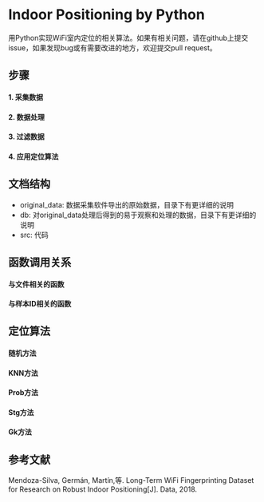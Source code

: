 # Indoor Positioning by Python
用Python实现WiFi室内定位的相关算法。如果有相关问题，请在github上提交issue，如果发现bug或有需要改进的地方，欢迎提交pull request。
## 步骤
#### 1. 采集数据

#### 2. 数据处理

#### 3. 过滤数据

#### 4. 应用定位算法

## 文档结构
* original_data: 数据采集软件导出的原始数据，目录下有更详细的说明
* db: 对original_data处理后得到的易于观察和处理的数据，目录下有更详细的说明
* src: 代码
## 函数调用关系
#### 与文件相关的函数

#### 与样本ID相关的函数

## 定位算法
#### 随机方法

#### KNN方法

#### Prob方法

#### Stg方法

#### Gk方法

## 参考文献
Mendoza-Silva, Germán, Martín,等. Long-Term WiFi Fingerprinting Dataset for Research on Robust Indoor Positioning[J]. Data, 2018.
